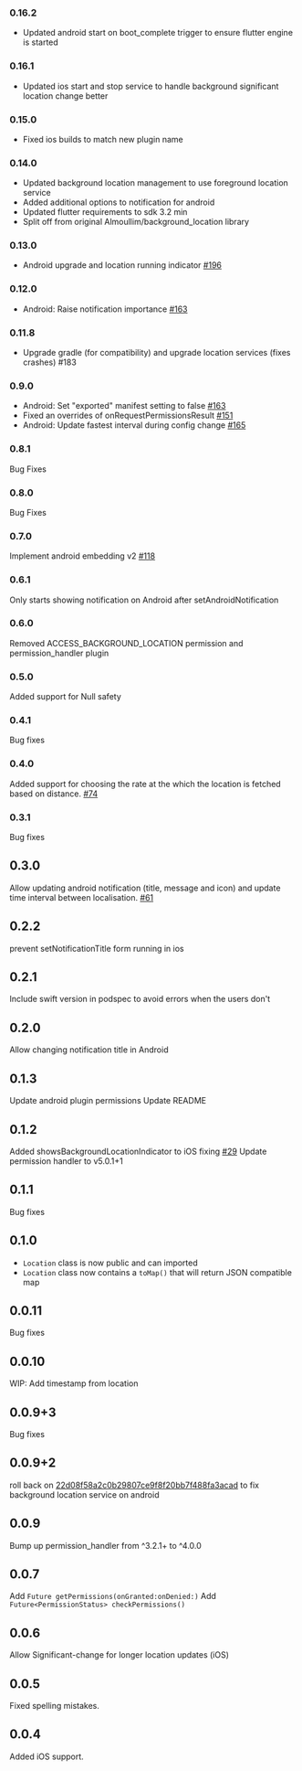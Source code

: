 ### 0.16.2
- Updated android start on boot_complete trigger to ensure flutter engine is started

### 0.16.1
- Updated ios start and stop service to handle background significant location change better

### 0.15.0
- Fixed ios builds to match new plugin name

### 0.14.0
- Updated background location management to use foreground location service
- Added additional options to notification for android
- Updated flutter requirements to sdk 3.2 min
- Split off from original Almoullim/background_location library

### 0.13.0

- Android upgrade and location running indicator [#196](https://github.com/Almoullim/background_location/pull/196)

### 0.12.0
- Android: Raise notification importance [#163](https://github.com/Almoullim/background_location/issues/167)

### 0.11.8
- Upgrade gradle (for compatibility) and upgrade location services (fixes crashes) #183

### 0.9.0
- Android: Set "exported" manifest setting to false [#163](https://github.com/Almoullim/background_location/pull/163)
- Fixed an overrides of onRequestPermissionsResult [#151](https://github.com/Almoullim/background_location/pull/151)
- Android: Update fastest interval during config change [#165](https://github.com/Almoullim/background_location/pull/165)

### 0.8.1
Bug Fixes

### 0.8.0
Bug Fixes

### 0.7.0
Implement android embedding v2 [#118](https://github.com/Almoullim/background_location/pull/118)

### 0.6.1
Only starts showing notification on Android after setAndroidNotification

### 0.6.0
Removed ACCESS_BACKGROUND_LOCATION permission and permission_handler plugin

### 0.5.0
Added support for Null safety

### 0.4.1
Bug fixes

### 0.4.0
Added support for choosing the rate at the which the location is fetched based on distance. [#74](https://github.com/Almoullim/background_location/pull/74)

### 0.3.1
Bug fixes

## 0.3.0
Allow updating android notification (title, message and icon) and update time interval between localisation. [#61](https://github.com/Almoullim/background_location/pull/61)

## 0.2.2
prevent setNotificationTitle form running in ios

## 0.2.1
Include swift version in podspec to avoid errors when the users don't

## 0.2.0
Allow changing notification title in Android

## 0.1.3
Update android plugin permissions
Update README

## 0.1.2

Added showsBackgroundLocationIndicator to iOS fixing [#29](https://github.com/Almoullim/background_location/issues/30#issuecomment-668540916)
Update permission handler to v5.0.1+1

## 0.1.1

Bug fixes

## 0.1.0

- `Location` class is now public and can imported
- `Location` class now contains a `toMap()` that will return JSON compatible map

## 0.0.11

Bug fixes

## 0.0.10

WIP: Add timestamp from location

## 0.0.9+3

Bug fixes

## 0.0.9+2

roll back on [22d08f58a2c0b29807ce9f8f20bb7f488fa3acad](https://github.com/Almoullim/background_location/commit/22d08f58a2c0b29807ce9f8f20bb7f488fa3acad) to fix background location service on android

## 0.0.9

Bump up permission_handler from ^3.2.1+ to ^4.0.0

## 0.0.7

Add `Future getPermissions(onGranted:onDenied:)`
Add `Future<PermissionStatus> checkPermissions()`

## 0.0.6

Allow Significant-change for longer location updates (iOS)

## 0.0.5

Fixed spelling mistakes.

## 0.0.4

Added iOS support.
